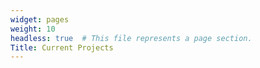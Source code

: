 ```yaml
---
widget: pages
weight: 10
headless: true  # This file represents a page section.
Title: Current Projects              
---
```


